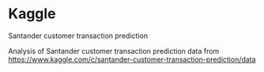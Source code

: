 # Kaggle
Santander customer transaction prediction

Analysis of Santander customer transaction prediction data from https://www.kaggle.com/c/santander-customer-transaction-prediction/data
